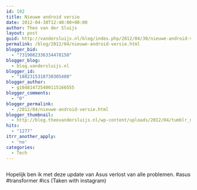 ```yaml
---
id: 192
title: Nieuwe android versie
date: 2012-04-30T12:40:00+00:00
author: Theo van der Sluijs
layout: post
guid: http://vandersluijs.nl/blog/index.php/2012/04/30/nieuwe-android-versie/
permalink: /blog/2012/04/nieuwe-android-versie.html
blogger_bid:
  - "7319082336334478150"
blogger_blog:
  - blog.vandersluijs.nl
blogger_id:
  - "1882315318730305480"
blogger_author:
  - g104814725400115166555
blogger_comments:
  - "0"
blogger_permalink:
  - /2012/04/nieuwe-android-versie.html
blogger_thumbnail:
  - http://blog.theovandersluijs.nl/wp-content/uploads/2012/04/tumblr_m3adjxjEXW1rpqrb1o1_1280-300x300.jpg
hits:
  - "1277"
itrr_another_apply:
  - 'no'
categories:
  - Tech
---
```

<div>
  <img alt="" src=https://vandersluijs.resultants-e.nl/2012/04/tumblr_m3adjxjEXW1rpqrb1o1_1280-300x300.jpg" />
</div>

Hopelijk ben ik met deze update van Asus verlost van alle problemen. #asus #transformer #ics (Taken with instagram)